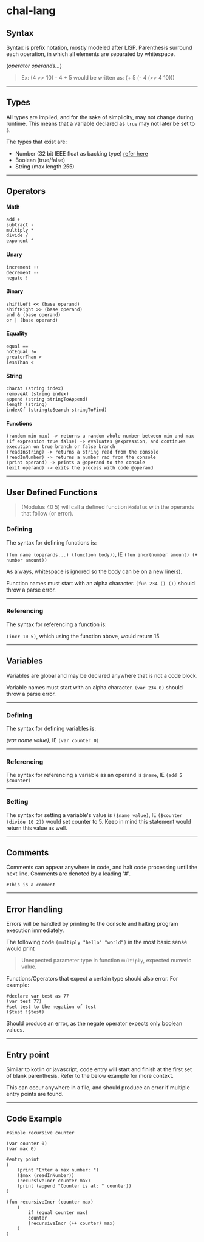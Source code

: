 # chal-lang

## Syntax

Syntax is prefix notation, mostly modeled after LISP. Parenthesis surround each operation, in which all elements are separated by whitespace. 

(_operator_ _operands..._) 
>Ex: (4 >> 10) - 4 + 5 would be written as: (+ 5 (- 4 (>> 4 10)))
---

## Types

All types are implied, and for the sake of simplicity, may not change during runtime. This means that a variable declared as `true` may not later be set to `5`.

The types that exist are:

- Number (32 bit IEEE float as backing type) [refer here](https://en.wikipedia.org/wiki/Single-precision_floating-point_format)
- Boolean (true/false)
- String (max length 255)
---

## Operators

#### Math
    add +
    subtract -
    multiply *
    divide / 
    exponent ^
#### Unary
    increment ++
    decrement --
    negate !
#### Binary
    shiftLeft << (base operand)
    shiftRight >> (base operand)
    and & (base operand)
    or | (base operand)
#### Equality
    equal ==
    notEqual !=
    greaterThan >
    lessThan <
#### String
    charAt (string index)
    removeAt (string index)
    append (string stringToAppend)
    length (string)
    indexOf (stringtoSearch stringToFind)
#### Functions
    (random min max) -> returns a random whole number between min and max
    (if expression true false) -> evaluates @expression, and continues execution on true branch or false branch
    (readInString) -> returns a string read from the console
    (readInNumber) -> returns a number rad from the console
    (print operand) -> prints a @operand to the console
    (exit operand) -> exits the process with code @operand

---
## User Defined Functions
>(Modulus 40 5) will call a defined function `Modulus` with the operands that follow (or error).
### Defining
The syntax for defining functions is:

`(fun name (operands...) (function body))`, IE `(fun incr(number amount) (+ number amount))`

As always, whitespace is ignored so the body can be on a new line(s).

Function names must start with an alpha character. `(fun 234 () ())` should throw a parse error.

---

### Referencing

The syntax for referencing a function is:

`(incr 10 5)`, which using the function above, would return 15.

---

## Variables
Variables are global and may be declared anywhere that is not a code block.

Variable names must start with an alpha character. `(var 234 0)` should throw a parse error.

---

### Defining
The syntax for defining variables is:

_(var name value)_, IE `(var counter 0)`

---

### Referencing
The syntax for referencing a variable as an operand is `$name`, IE `(add 5 $counter)`

---

### Setting
The syntax for setting a variable's value is `($name value)`, IE `($counter (divide 10 2))` would set counter to 5. Keep in mind this statement would return this value as well.

---

## Comments
Comments can appear anywhere in code, and halt code processing until the next line. Comments are denoted by a leading '#'.

```#This is a comment```

---

## Error Handling
Errors will be handled by printing to the console and halting program execution immediately.

The following code ```(multiply "hello" "world")``` in the most basic sense would print
>Unexpected parameter type in function `multiply`, expected numeric value.

Functions/Operators that expect a certain type should also error. For example:
    
    #declare var test as 77
    (var test 77)
    #set test to the negation of test
    ($test !$test)

Should produce an error, as the negate operator expects only boolean values. 

---

## Entry point
Similar to kotlin or javascript, code entry will start and finish at the first set of blank parenthesis. Refer to the below example for more context.

This can occur anywhere in a file, and should produce an error if multiple entry points are found.

---

## Code Example
```
#simple recursive counter

(var counter 0)
(var max 0)

#entry point
(
    (print "Enter a max number: ")
    ($max (readInNumber))
    (recursiveIncr counter max)
    (print (append "Counter is at: " counter))
)

(fun recursiveIncr (counter max)
    (
        if (equal counter max) 
        counter
        (recursiveIncr (++ counter) max)
    )
)
```
